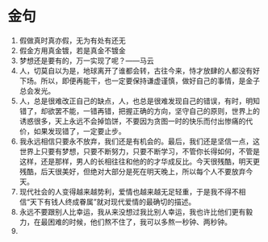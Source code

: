 # 金句



1. 假做真时真亦假，无为有处有还无
2. 假金方用真金镀，若是真金不镀金
3. 梦想还是要有的，万一实现了呢？——马云
4. 人，切莫自以为是，地球离开了谁都会转，古往今来，恃才放肆的人都没有好下场。所以，即便再能干，也一定要保持谦虚谨慎，做好自己的事情，是金子总会发光。
5. 人，总是很难改正自己的缺点，人，也总是很难发现自己的错误，有时，明知错了，却欲罢不能，一错再错，把握正确的方向，坚守自己的原则，世界上的诱惑很多，天上永远不会掉馅饼，不要因为贪图一时的快乐而付出惨痛的代价，如果发现错了，一定要止步。
6. 我永远相信只要永不放弃，我们还是有机会的。最后，我们还是坚信一点，这世界上只要有梦想，只要不断努力，只要不断学习，不管你长得如何，不管是这样，还是那样，男人的长相往往和他的的才华成反比。今天很残酷，明天更残酷，后天很美好，但绝对大部分是死在明天晚上，所以每个人不要放弃今天。
7. 现代社会的人变得越来越势利，爱情也越来越无足轻重，于是我不得不相信“天下有钱人终成眷属”就对现代爱情的最确切的描述。
8. 永远不要跟别人比幸运，我从来没想过我比别人幸运，我也许比他们更有毅力，在最困难的时候，他们熬不住了，我可以多熬一秒钟、两秒钟。
9. 
